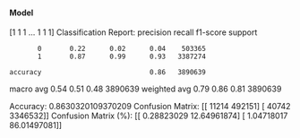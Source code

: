 #### Model
[1 1 1 ... 1 1 1]
Classification Report:
              precision    recall  f1-score   support

           0       0.22      0.02      0.04    503365
           1       0.87      0.99      0.93   3387274

    accuracy                           0.86   3890639
   macro avg       0.54      0.51      0.48   3890639
weighted avg       0.79      0.86      0.81   3890639

Accuracy: 0.8630320109370209
Confusion Matrix:
[[  11214  492151]
 [  40742 3346532]]
Confusion Matrix (%):
[[ 0.28823029 12.64961874]
 [ 1.04718017 86.01497081]]
